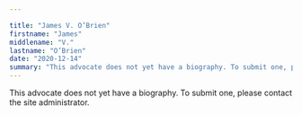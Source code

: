 ```yaml
---

title: "James V. O’Brien"
firstname: "James"
middlename: "V."
lastname: "O’Brien"
date: "2020-12-14"
summary: "This advocate does not yet have a biography. To submit one, please contact the site administrator."
---
```

This advocate does not yet have a biography. To submit one, please contact the site administrator.

